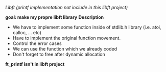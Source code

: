*Libft (printf implementation not include in this libft project)*

**goal: make my propre libft library**
**Description**
  - We have to implement some function inside of stdlib.h library (i.e. atoi, calloc, ... etc)
  - Have to implement the original function movement.
  - Control the error cases
  - We can use the function which we already coded
  - Don't forget to free after dynamic allocation

**ft_printf isn't in libft project**
